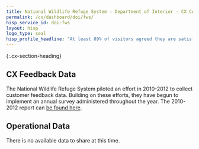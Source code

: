 ```yaml
---
title: National Wildlife Refuge System - Department of Interior - CX CAP Goal Dashboard
permalink: /cx/dashboard/doi/fws/
hisp_service_id: doi-fws
layout: hisp
logo_type: seal
hisp_profile_headline: "At least 89% of visitors agreed they are satisfied with each of four key refuge offerings: services provided by employees or volunteers; recreational opportunities; refuge information and education; and the refuge’s job of conserving fish, wildlife and their habitats." 
---
```


{:.cx-section-heading}
## CX Feedback Data

The National Wildlife Refuge System piloted an effort in 2010-2012 to collect customer feedback data. Building on these efforts, they have begun to implement an annual survey administered throughout the year. The 2010-2012 report can <a href="{{ site.baseurl }}/cx/dashboard/supportingdocs/USFWS_NatWLRefugeVisSurvey_2010-11Results.pdf">be found here</a>. 

## Operational Data

There is no available data to share at this time.

